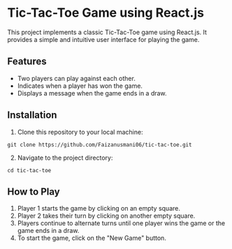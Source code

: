 

# Tic-Tac-Toe Game using React.js

This project implements a classic Tic-Tac-Toe game using React.js. It provides a simple and intuitive user interface for playing the game.

## Features

- Two players can play against each other.
- Indicates when a player has won the game.
- Displays a message when the game ends in a draw.


## Installation

1. Clone this repository to your local machine:

```
git clone https://github.com/Faizanusmani06/tic-tac-toe.git
```

2. Navigate to the project directory:

```
cd tic-tac-toe
```



## How to Play

1. Player 1 starts the game by clicking on an empty square.
2. Player 2 takes their turn by clicking on another empty square.
3. Players continue to alternate turns until one player wins the game or the game ends in a draw.
4. To start the game, click on the "New Game" button.

